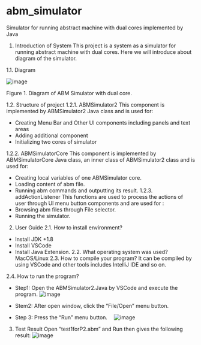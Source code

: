 # abm_simulator
Simulator for running abstract machine with dual cores implemented by Java

1.	Introduction of System
This project is a system as a simulator for running abstract machine with dual cores.
Here we will introduce about diagram of the simulator.

1.1.	Diagram

 ![image](https://github.com/skyisveryblue1/abm_simulator/assets/119230301/46033393-2f36-467c-b584-bc4f46479fd5)

Figure 1. Diagram of ABM Simulator with dual core.

1.2.	Structure of project
1.2.1.	  ABMSimulator2
This component is implemented by ABMSimulator2 Java class and is used for:
-	Creating Menu Bar and Other UI components including panels and text areas
-	Adding additional component
-	Initializing two cores of simulator

1.2.2.	 ABMSimulatorCore
This component is implemented by ABMSimulatorCore Java class, an inner class of  ABMSimulator2 class and is used for: 
-	Creating local variables of one ABMSimulator core.
-	Loading content of abm file.
-	Running abm commands and outputting its result.
1.2.3.	 addActionListener
This functions are used to process the actions of user through UI menu button components and are used for :
-	Browsing abm files through File selector.
-	Running  the simulator.

2.	User Guide
2.1.	How to install environment?
-	Install JDK +1.8
-	Install VSCode 
-	Install Java Extension.
2.2.	What operating system was used?
MacOS/Linux
2.3.	How to compile your program?
It can be compiled by using VSCode and other tools includes IntelliJ IDE and so on.

2.4.	How to run the program?
-	Step1:  Open the ABMSimulator2.Java by VSCode and execute the program.
![image](https://github.com/skyisveryblue1/abm_simulator/assets/119230301/6f1bb960-f6aa-4040-9b4c-cb6dd1fb1f41)
 
-	Stem2: After open window, click the “File/Open” menu button.
 
-	Step 3:  Press the “Run” menu button.
 ![image](https://github.com/skyisveryblue1/abm_simulator/assets/119230301/048a6197-b930-4e73-b619-62a0a4de26bb)

3.	Test Result
Open “test1forP2.abm” and Run then gives the following result:
 ![image](https://github.com/skyisveryblue1/abm_simulator/assets/119230301/9ef55fc4-13aa-470d-b27a-0aa4b49159ae)


 


